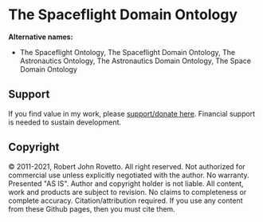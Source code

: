 # The Spaceflight Domain Ontology

**Alternative names:** 
- The Spaceflight Ontology, The Spaceflight Domain Ontology, The Astronautics Ontology, The Astronautics Domain Ontology, The Space Domain Ontology

## Support
If you find value in my work, please [support/donate here](https://gogetfunding.com/knowledge-organization-services-ontology-terminology-metadata-concept-analysis/). Financial support is needed to sustain development.

## Copyright
© 2011-2021, Robert John Rovetto. All right reserved. Not authorized for commercial use unless explicitly negotiated with the author. 
No warranty. Presented "AS IS". Author and copyright holder is not liable. All content, work and products are subject to revision. No claims to completeness or complete accuracy. Citation/attribution required. If you use any content from these Github pages, then you must cite them.
